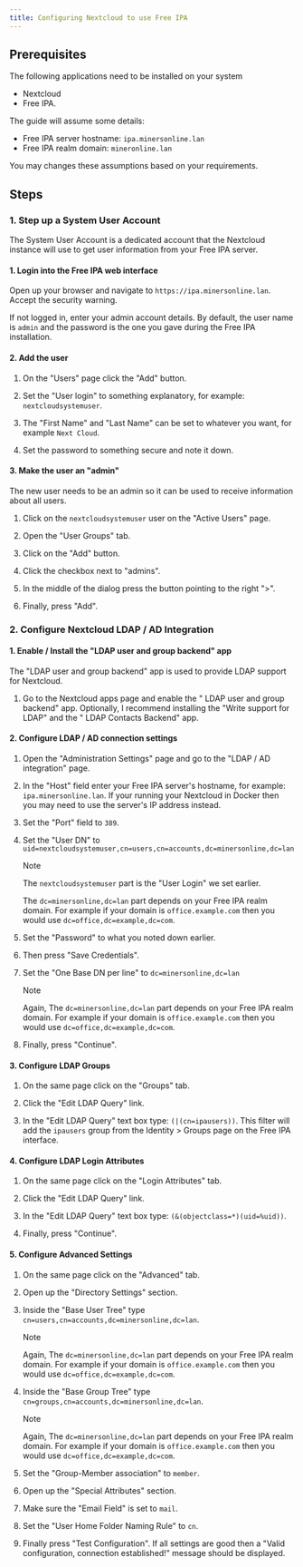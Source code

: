 ```yaml
---
title: Configuring Nextcloud to use Free IPA
---
```


## Prerequisites

The following applications need to be installed on your system

- Nextcloud
- Free IPA.

The guide will assume some details:

- Free IPA server hostname: `ipa.minersonline.lan`
- Free IPA realm domain: `mineronline.lan`

You may changes these assumptions based on your requirements.

## Steps

### 1. Step up a System User Account

The System User Account is a dedicated account that the Nextcloud instance will use to get user information from your Free IPA server.

#### 1. Login into the Free IPA web interface

Open up your browser and navigate to `https://ipa.minersonline.lan`. Accept the security warning.

If not logged in, enter your admin account details. By default, the user name is `admin` and the password is the one you gave during the Free IPA installation.

#### 2. Add the user

1. On the "Users" page click the "Add" button.

2. Set the "User login" to something explanatory, for example: `nextcloudsystemuser`.

3. The "First Name" and "Last Name" can be set to whatever you want, for example `Next Cloud`.

4. Set the password to something secure and note it down.

#### 3. Make the user an "admin"

The new user needs to be an admin so it can be used to receive information about all users.

1. Click on the `nextcloudsystemuser` user on the "Active Users" page.

2. Open the "User Groups" tab.

3. Click on the "Add" button.

4. Click the checkbox next to "admins".

5. In the middle of the dialog press the button pointing to the right ">".

6. Finally, press "Add".

### 2. Configure Nextcloud LDAP / AD Integration

#### 1. Enable / Install the "LDAP user and group backend" app

The "LDAP user and group backend" app is used to provide LDAP support for Nextcloud.

1. Go to the Nextcloud apps page and enable the "
   LDAP user and group backend" app. Optionally, I recommend installing the "Write support for LDAP" and the "
   LDAP Contacts Backend" app.

#### 2. Configure LDAP / AD connection settings

1. Open the "Administration Settings" page and go to the "LDAP / AD integration" page.

2. In the "Host" field enter your Free IPA server's hostname, for example: `ipa.minersonline.lan`. If your running your Nextcloud in Docker then you may need to use the server's IP address instead.

3. Set the "Port" field to `389`.

4. Set the "User DN" to `uid=nextcloudsystemuser,cn=users,cn=accounts,dc=minersonline,dc=lan`

   > [!NOTE]
   > The `nextcloudsystemuser` part is the "User Login" we set earlier.
   >
   > The `dc=minersonline,dc=lan` part depends on your Free IPA realm domain. For example if your domain is `office.example.com` then you would use `dc=office,dc=example,dc=com`.

5. Set the "Password" to what you noted down earlier.

6. Then press "Save Credentials".

7. Set the "One Base DN per line" to `dc=minersonline,dc=lan`

   > [!NOTE]
   > Again, The `dc=minersonline,dc=lan` part depends on your Free IPA realm domain. For example if your domain is `office.example.com` then you would use `dc=office,dc=example,dc=com`.

8. Finally, press "Continue".

#### 3. Configure LDAP Groups

1. On the same page click on the "Groups" tab.

2. Click the "Edit LDAP Query" link.

3. In the "Edit LDAP Query" text box type: `(|(cn=ipausers))`. This filter will add the `ipausers` group from the Identity > Groups page on the Free IPA interface.

#### 4. Configure LDAP Login Attributes

1. On the same page click on the "Login Attributes" tab.

2. Click the "Edit LDAP Query" link.

3. In the "Edit LDAP Query" text box type: `(&(objectclass=*)(uid=%uid))`.

4. Finally, press "Continue".

#### 5. Configure Advanced Settings

1. On the same page click on the "Advanced" tab.

2. Open up the "Directory Settings" section.

3. Inside the "Base User Tree" type `cn=users,cn=accounts,dc=minersonline,dc=lan`.

   > [!NOTE]
   > Again, The `dc=minersonline,dc=lan` part depends on your Free IPA realm domain. For example if your domain is `office.example.com` then you would use `dc=office,dc=example,dc=com`.

4. Inside the "Base Group Tree" type `cn=groups,cn=accounts,dc=minersonline,dc=lan`.

   > [!NOTE]
   > Again, The `dc=minersonline,dc=lan` part depends on your Free IPA realm domain. For example if your domain is `office.example.com` then you would use `dc=office,dc=example,dc=com`.

5. Set the "Group-Member association" to `member`.

6. Open up the "Special Attributes" section.

7. Make sure the "Email Field" is set to `mail`.

8. Set the "User Home Folder Naming Rule" to `cn`.

9. Finally press "Test Configuration". If all settings are good then a "Valid configuration, connection established!" message should be displayed.
